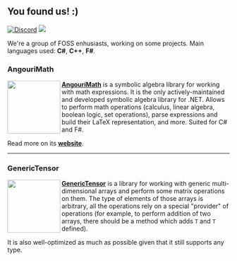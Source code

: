 ## You found us! :)

<a href="https://discord.gg/YWJEX7a"><img alt="Discord" src="https://badgen.net/discord/members/YWJEX7a?icon=discord&color=252&labelColor=474&label=Join+our+Discord!"></a>
<a href="https://angouri.org"><img src="https://img.shields.io/badge/website-angouri.org-blue"></a>

We're a group of FOSS enhusiasts, working on some projects. Main languages used: **C#**, **C++**, **F#**.



### AngouriMath

<img src="https://github.com/asc-community/AngouriMath/raw/master/.github/additional/readme/icon_white.png" width="120" align="left">

[**AngouriMath**](https://github.com/asc-community/AngouriMath) is a symbolic algebra library for working with math expressions. It is the only actively-maintained and developed symbolic algebra library for .NET. Allows to perform math operations (calculus, linear algebra, boolean logic, set operations), parse expressions and build their LaTeX representation, and more. Suited for C# and F#.

Read more on its [**website**](https://am.angouri.org/).

<hr>

### GenericTensor

<img src="https://github.com/asc-community/GenericTensor/raw/master/ico1.png" width="120" align="left">

[**GenericTensor**](https://github.com/asc-community/GenericTensor) is a library for working with generic multi-dimensional arrays and perform some matrix operations on them. The type of elements of those arrays is arbitrary, all the operations rely on a special "provider" of operations (for example, to perform addition of two arrays, there should be a method which adds `T` and `T` defined).

It is also well-optimized as much as possible given that it still supports any type.
